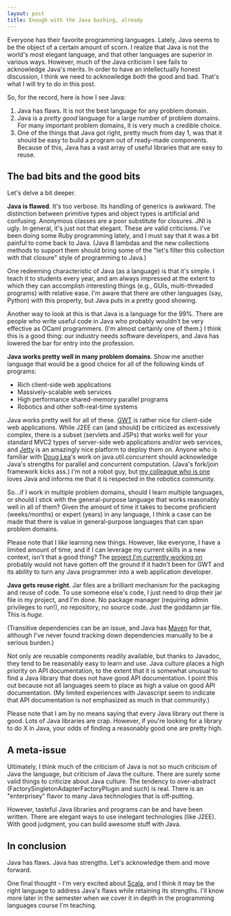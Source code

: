 ```yaml
---
layout: post
title: Enough with the Java bashing, already
---
```


Everyone has their favorite programming languages.  Lately, Java seems
to be the object of a certain amount of scorn.  I realize that Java is
not the world's most elegant language, and that other languages are
superior in various ways.  However, much of the Java criticism I see
fails to acknowledge Java's merits.  In order to have an intellectually honest
discussion, I think we need to acknowledge *both* the good and bad.
That's what I will try to do in this post.

So, for the record, here is how I see Java:

1. Java has flaws.  It is not the best language for any problem domain.
2. Java is a *pretty good* language for a large number of problem domains.
   For many important problem domains, it is very much a credible choice.
3. One of the things that Java got right, pretty much from day 1, was
   that it should be easy to build a program out of ready-made components.
   Because of this, Java has a vast array of useful libraries that are easy
   to reuse.

## The bad bits and the good bits

Let's delve a bit deeper.

**Java is flawed**.  It's too verbose.
Its handling of generics is awkward.  The distinction between primitive
types and object types is artificial and confusing.  Anonymous classes
are a poor substitute for closures.  JNI is ugly.  In general, it's
just not that elegant.  These are valid criticisms.  I've been doing
some Ruby programming lately, and I must say that it was a bit painful
to come back to Java.  (Java 8 lambdas and the new collections methods
to support them should bring some of the "let's filter this collection
with that closure" style of programming to Java.)

One redeeming characteristic of Java (as a language) is that it's simple.
I teach it to students every year, and am always impressed at the
extent to which they can accomplish interesting things (e.g., GUIs,
multi-threaded programs) with relative ease.  I'm aware that there are
other languages (say, Python) with this property, but Java puts in a
pretty good showing.

Another way to look at this is that Java is a language for the 99%.
There are people who write useful code in Java who probably wouldn't be
very effective as OCaml programmers.  (I'm almost certainly one of them.)
I think this is a good thing: our industry needs software developers,
and Java has lowered the bar for entry into the profession.

**Java works pretty well in many problem domains**.  Show me another language that would be a good choice
for all of the following kinds of programs:

* Rich client-side web applications
* Massively-scalable web services
* High performance shared-memory parallel programs
* Robotics and other soft-real-time systems

Java works pretty well for all of these.
[GWT](https://developers.google.com/web-toolkit/) is rather nice for
client-side web applications.  While J2EE can (and should) be criticized
as excessively complex, there is a subset (servlets and JSPs) that works
well for your standard MVC2 types of server-side web applications and/or
web services, and [Jetty](http://www.eclipse.org/jetty/) is an amazingly nice platform to deploy them on.
Anyone who is familiar with [Doug Lea](http://g.oswego.edu/)'s work on java.util.concurrent should
acknowledge Java's strengths for parallel and concurrent computation.
(Java's fork/join framework kicks ass.)  I'm not a robot guy, but [my
colleague who is one](http://www.drpatrickmartin.com/) loves Java and informs me that it is respected in
the robotics community.

So...if I work in multiple problem domains, should I learn multiple
languages, or should I stick with the general-purpose language that works
reasonably well in all of them?  Given the amount of time it takes to
become proficient (weeks/months) or expert (years) in any language, I
think a case can be made that there is value in general-purpose languages
that can span problem domains.

Please note that I *like* learning new things.  However, like everyone,
I have a limited amount of time, and if I can leverage my current skills
in a new context, isn't that a good thing?  The [project I'm currently
working on](http://cloudcoder.org) probably would not have gotten off
the ground if it hadn't been for GWT and its ability to turn any
Java programmer into a web application developer.

**Java gets reuse right**.  Jar files are a brilliant mechanism for the packaging
and reuse of code.  To use someone else's code, I just need to drop their
jar file in my project, and I'm done.  No package manager (requiring
admin privileges to run!), no repository, no source code.  Just the
goddamn jar file.  This is *huge*.

(Transitive dependencies can be an issue, and Java has [Maven](http://maven.apache.org/)
for that, although I've never found tracking down dependencies manually to be
a serious burden.)

Not only are reusable components readily available, but thanks to
Javadoc, they tend to be reasonably easy to learn and use.  Java culture places a high priority
on API documentation, to the extent that it is somewhat unusual to find
a Java library that does not have good API documentation.  I point this
out because not all languages seem to place as high a value on good API
documentation.  (My limited experiences with Javascript seem to indicate
that API documentation is not emphasized as much in that community.)

Please note that I am by no means saying that every Java library out
there is good.  Lots of Java libraries are crap.  However, if you're
looking for a library to do X in Java, your odds of finding a reasonably
good one are pretty high.

## A meta-issue

Ultimately, I think much of the criticism of Java is not so much
criticism of Java the language, but criticism of Java the culture.
There are surely some valid things to criticize about Java culture.
The tendency to over-abstract (FactorySingletonAdapterFactoryPlugin and
such) is real.  There is an "enterprisey" flavor to many Java technologies
that is off-putting.

However, tasteful Java libraries and programs can be and have been
written.  There are elegant ways to use inelegant technologies (like
J2EE).  With good judgment, you can build awesome
stuff with Java.

## In conclusion

Java has flaws.  Java has strengths.  Let's acknowledge them and move forward.

One final thought - I'm very excited about [Scala](http://www.scala-lang.org/), and I think it may be
the right language to address Java's flaws while retaining its strengths.
I'll know more later in the semester when we cover it in depth in the programming
languages course I'm teaching.
